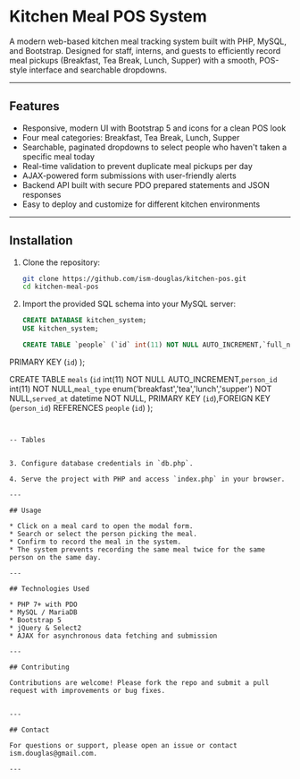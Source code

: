 # Kitchen Meal POS System

A modern web-based kitchen meal tracking system built with PHP, MySQL, and Bootstrap. Designed for staff, interns, and guests to efficiently record meal pickups (Breakfast, Tea Break, Lunch, Supper) with a smooth, POS-style interface and searchable dropdowns.

---

## Features

* Responsive, modern UI with Bootstrap 5 and icons for a clean POS look
* Four meal categories: Breakfast, Tea Break, Lunch, Supper
* Searchable, paginated dropdowns to select people who haven't taken a specific meal today
* Real-time validation to prevent duplicate meal pickups per day
* AJAX-powered form submissions with user-friendly alerts
* Backend API built with secure PDO prepared statements and JSON responses
* Easy to deploy and customize for different kitchen environments

---

## Installation

1. Clone the repository:

   ```bash
   git clone https://github.com/ism-douglas/kitchen-pos.git
   cd kitchen-meal-pos
   ```

2. Import the provided SQL schema into your MySQL server:

   ```sql
   CREATE DATABASE kitchen_system;
   USE kitchen_system;

   CREATE TABLE `people` (`id` int(11) NOT NULL AUTO_INCREMENT,`full_name` varchar(100) NOT NULL,`category` enum('staff','intern','guest') NOT NULL,
  PRIMARY KEY (`id`)
);

  CREATE TABLE `meals` (`id` int(11) NOT NULL AUTO_INCREMENT,`person_id` int(11) NOT NULL,`meal_type` enum('breakfast','tea','lunch','supper') NOT NULL,`served_at` datetime NOT NULL, PRIMARY KEY (`id`),FOREIGN KEY (`person_id`) REFERENCES `people` (`id`)
);

   ```

   
   -- Tables


3. Configure database credentials in `db.php`.

4. Serve the project with PHP and access `index.php` in your browser.

---

## Usage

* Click on a meal card to open the modal form.
* Search or select the person picking the meal.
* Confirm to record the meal in the system.
* The system prevents recording the same meal twice for the same person on the same day.

---

## Technologies Used

* PHP 7+ with PDO
* MySQL / MariaDB
* Bootstrap 5
* jQuery & Select2
* AJAX for asynchronous data fetching and submission

---

## Contributing

Contributions are welcome! Please fork the repo and submit a pull request with improvements or bug fixes.


---

## Contact

For questions or support, please open an issue or contact ism.douglas@gmail.com.

---